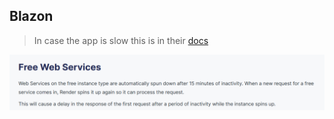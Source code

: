 
## Blazon

> In case the app is slow this is in their [docs](https://render.com/docs/free#free-web-services)
<img src="render/renderpolicy.png" alt="telescrope">
